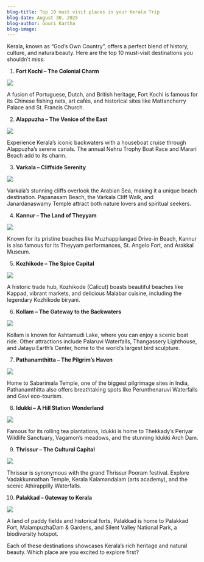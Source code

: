 ```yaml
---
blog-title: Top 10 must visit places in your Kerala Trip
blog-date: August 30, 2025
blog-author: Gouri Kartha
blog-image:
---
```


Kerala, known as “God’s Own Country”, offers a perfect blend of history, culture, and naturalbeauty. Here are the top 10 must-visit destinations you shouldn’t miss:

1. **Fort Kochi – The Colonial Charm**

![](../images/jewtown.webp)

A fusion of Portuguese, Dutch, and British heritage, Fort Kochi is famous for its Chinese fishing nets, art cafés, and historical sites like Mattancherry Palace and St. Francis Church.

2. **Alappuzha – The Venice of the East**

![](../images/alappuzha.webp)

Experience Kerala’s iconic backwaters with a houseboat cruise through Alappuzha’s serene canals. The annual Nehru Trophy Boat Race and Marari Beach add to its charm.

3. **Varkala – Cliffside Serenity**

![](../images/varkala.webp)

Varkala’s stunning cliffs overlook the Arabian Sea, making it a unique beach destination. Papanasam Beach, the Varkala Cliff Walk, and Janardanaswamy Temple attract both nature lovers and spiritual seekers.

4. **Kannur – The Land of Theyyam**

![](../images/kannur.webp)

Known for its pristine beaches like Muzhappilangad Drive-in Beach, Kannur is also famous for its Theyyam performances, St. Angelo Fort, and Arakkal Museum.

5. **Kozhikode – The Spice Capital**

![](../images/kozhikode.webp)

A historic trade hub, Kozhikode (Calicut) boasts beautiful beaches like Kappad, vibrant markets, and delicious Malabar cuisine, including the legendary Kozhikode biryani.

6. **Kollam – The Gateway to the Backwaters**

![](../images/kollam.jpg)

Kollam is known for Ashtamudi Lake, where you can enjoy a scenic boat ride. Other attractions include Palaruvi Waterfalls, Thangassery Lighthouse, and Jatayu Earth’s Center, home to the world’s largest bird sculpture.

7. **Pathanamthitta – The Pilgrim’s Haven**

![](../images/pathanamthitta.webp)

Home to Sabarimala Temple, one of the biggest pilgrimage sites in India, Pathanamthitta also offers breathtaking spots like Perunthenaruvi Waterfalls and Gavi eco-tourism.

8. **Idukki – A Hill Station Wonderland**

![](../images/idukki.webp)

Famous for its rolling tea plantations, Idukki is home to Thekkady’s Periyar Wildlife Sanctuary, Vagamon’s meadows, and the stunning Idukki Arch Dam.

9. **Thrissur – The Cultural Capital**

![](../images/thrissur.jpg)

Thrissur is synonymous with the grand Thrissur Pooram festival. Explore Vadakkunnathan Temple, Kerala Kalamandalam (arts academy), and the scenic Athirappilly Waterfalls.

10. **Palakkad – Gateway to Kerala**

![](../images/palakkad.webp)

A land of paddy fields and historical forts, Palakkad is home to Palakkad Fort, MalampuzhaDam & Gardens, and Silent Valley National Park, a biodiversity hotspot.

Each of these destinations showcases Kerala’s rich heritage and natural beauty.
Which place are you excited to explore first?
